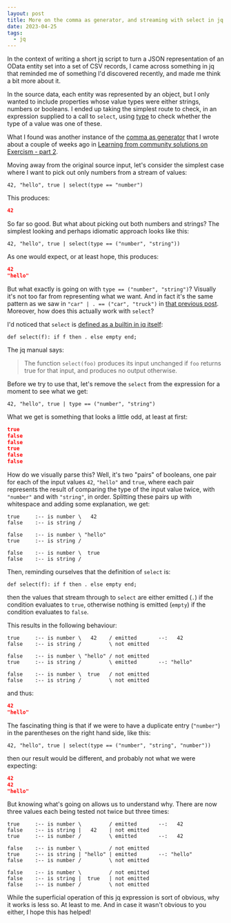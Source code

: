 ```yaml
---
layout: post
title: More on the comma as generator, and streaming with select in jq
date: 2023-04-25
tags:
  - jq
---
```

In the context of writing a short jq script to turn a JSON representation of an OData entity set into a set of CSV records, I came across something in jq that reminded me of something I'd discovered recently, and made me think a bit more about it.

In the source data, each entity was represented by an object, but I only wanted to include properties whose value types were either strings, numbers or booleans. I ended up taking the simplest route to check, in an expression supplied to a call to `select`, using [type](https://stedolan.github.io/jq/manual/#type) to check whether the type of a value was one of these.

What I found was another instance of the [comma as generator](/blog/posts/2023/04/02/learning-from-community-solutions-on-exercism-part-2/#generators-and-streams-of-values) that I wrote about a couple of weeks ago in [Learning from community solutions on Exercism - part 2](/blog/posts/2023/04/02/learning-from-community-solutions-on-exercism-part-2/). 

Moving away from the original source input, let's consider the simplest case where I want to pick out only numbers from a stream of values:

```jq
42, "hello", true | select(type == "number")
```

This produces:

```json
42
```

So far so good. But what about picking out both numbers and strings? The simplest looking and perhaps idiomatic approach looks like this:

```jq
42, "hello", true | select(type == ("number", "string"))
```

As one would expect, or at least hope, this produces:

```json
42
"hello"
```

But what exactly is going on with `type == ("number", "string")`? Visually it's not too far from representing what we want. And in fact it's the same pattern as we saw in `"car" | . == ("car", "truck")` in [that previous post](/blog/posts/2023/04/02/learning-from-community-solutions-on-exercism-part-2/#generators-and-streams-of-values). Moreover, how does this actually work with `select`?

I'd noticed that `select` is [defined as a builtin in jq itself](https://github.com/stedolan/jq/blob/a9f97e9e61a910a374a5d768244e8ad63f407d3e/src/builtin.jq#L4):

```jq
def select(f): if f then . else empty end;
```

The jq manual says:

> The function `select(foo)` produces its input unchanged if `foo` returns true for that input, and produces no output otherwise.

Before we try to use that, let's remove the `select` from the expression for a moment to see what we get:

```jq
42, "hello", true | type == ("number", "string")
```

What we get is something that looks a little odd, at least at first:

```json
true
false
false
true
false
false
```

How do we visually parse this? Well, it's two "pairs" of booleans, one pair for each of the input values `42`, `"hello"` and `true`, where each pair represents the result of comparing the type of the input value twice, with `"number"` and with `"string"`, in order. Splitting these pairs up with whitespace and adding some explanation, we get:

```text
true     :-- is number \   42
false    :-- is string /

false    :-- is number \ "hello"
true     :-- is string /

false    :-- is number \  true
false    :-- is string /
```

Then, reminding ourselves that the definition of `select` is:

```jq
def select(f): if f then . else empty end;
```

then the values that stream through to `select` are either emitted (`.`) if the condition evaluates to `true`, otherwise nothing is emitted (`empty`) if the condition evaluates to `false`.

This results in the following behaviour:

```text
true     :-- is number \   42    / emitted       --:   42
false    :-- is string /         \ not emitted

false    :-- is number \ "hello" / not emitted
true     :-- is string /         \ emitted       --: "hello"

false    :-- is number \  true   / not emitted
false    :-- is string /         \ not emitted
```

and thus:

```json
42
"hello"
```

The fascinating thing is that if we were to have a duplicate entry (`"number"`) in the parentheses on the right hand side, like this:

```jq
42, "hello", true | select(type == ("number", "string", "number"))
```

then our result would be different, and probably not what we were expecting:

```json
42
42
"hello"
```

But knowing what's going on allows us to understand why. There are now three values each being tested not twice but three times:

```text
true     :-- is number \         / emitted       --:   42
false    :-- is string |   42    | not emitted
true     :-- is number /         \ emitted       --:   42

false    :-- is number \         / not emitted
true     :-- is string | "hello" | emitted       --: "hello"
false    :-- is number /         \ not emitted

false    :-- is number \         / not emitted
false    :-- is string |  true   | not emitted
false    :-- is number /         \ not emitted
```

While the superficial operation of this jq expression is sort of obvious, why it works is less so. At least to me. And in case it wasn't obvious to you either, I hope this has helped!
